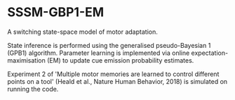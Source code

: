 # SSSM-GBP1-EM
A switching state-space model of motor adaptation. 

State inference is performed using the generalised pseudo-Bayesian 1 (GPB1) algorithm. Parameter learning is implemented via online expectation-maximisation (EM) to update cue emission probability estimates.

Experiment 2 of 'Multiple motor memories are learned to control different points on a tool' (Heald et al., Nature Human Behavior, 2018) is simulated on running the code.
